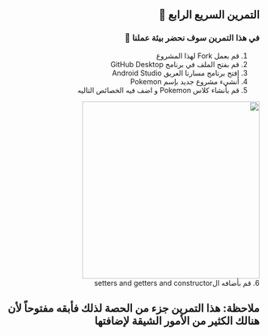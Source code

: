 <div dir="rtl">
  
## التمرين السريع الرابع 💚
### في هذا التمرين سوف نحضر بيئة عملنا 📱
1. قم بعمل Fork لهذا المشروع
2. قم بفتح الملف في برنامج GitHub Desktop 
3. إفتح برنامج مسارنا العريق Android Studio
4. أنشيء مشروع جديد بإسم Pokemon
5. قم بأنشاء كلاس Pokemon و اضف فيه الخصائص التاليه
<img src = "https://media.discordapp.net/attachments/744582562537668718/759589950583734322/unknown.png" width = "350 px" margin="auto"/>
<br>
6. قم بأضافه الsetters and getters and constructor 

## ملاحظة: هذا التمرين جزء من الحصة لذلك فأبقه مفتوحاً لأن هنالك الكثير من الأمور الشيقة لإضافتها
</div>
